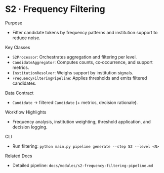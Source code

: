 # S2 · Frequency Filtering

Purpose
- Filter candidate tokens by frequency patterns and institution support to reduce noise.

Key Classes
- `S2Processor`: Orchestrates aggregation and filtering per level.
- `CandidateAggregator`: Computes counts, co‑occurrence, and support metrics.
- `InstitutionResolver`: Weighs support by institution signals.
- `FrequencyFilteringPipeline`: Applies thresholds and emits filtered candidates.

Data Contract
- `Candidate` → filtered `Candidate` (+ metrics, decision rationale).

Workflow Highlights
- Frequency analysis, institution weighting, threshold application, and decision logging.

CLI
- Run filtering: `python main.py pipeline generate --step S2 --level <N>`

Related Docs
- Detailed pipeline: `docs/modules/s2-frequency-filtering-pipeline.md`


